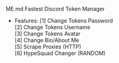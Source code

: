 ME.md
Fastest Discord Token Manager

- Features:
[1] Change Tokens Password    
[2] Change Tokens Username     
[3] Change Tokens Avatar       
[4] Change Bio/About Me       
[5] Scrape Proxies (HTTP)      
[6] HypeSquad Changer (RANDOM) 
